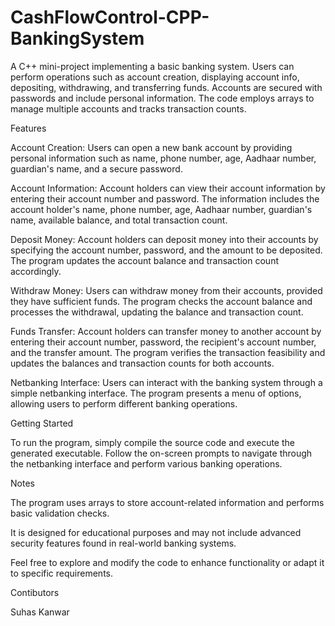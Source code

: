 # CashFlowControl-CPP-BankingSystem
A C++ mini-project implementing a basic banking system. Users can perform operations such as account creation, displaying account info, depositing, withdrawing, and transferring funds. Accounts are secured with passwords and include personal information. The code employs arrays to manage multiple accounts and tracks transaction counts.

Features

Account Creation: Users can open a new bank account by providing personal information such as name, phone number, age, Aadhaar number, guardian's name, and a secure password.

Account Information: Account holders can view their account information by entering their account number and password. The information includes the account holder's name, phone number, age, Aadhaar number, guardian's name, available balance, and total transaction count.

Deposit Money: Account holders can deposit money into their accounts by specifying the account number, password, and the amount to be deposited. The program updates the account balance and transaction count accordingly.

Withdraw Money: Users can withdraw money from their accounts, provided they have sufficient funds. The program checks the account balance and processes the withdrawal, updating the balance and transaction count.

Funds Transfer: Account holders can transfer money to another account by entering their account number, password, the recipient's account number, and the transfer amount. The program verifies the transaction feasibility and updates the balances and transaction counts for both accounts.

Netbanking Interface: Users can interact with the banking system through a simple netbanking interface. The program presents a menu of options, allowing users to perform different banking operations.

Getting Started

To run the program, simply compile the source code and execute the generated executable. Follow the on-screen prompts to navigate through the netbanking interface and perform various banking operations.

Notes

The program uses arrays to store account-related information and performs basic validation checks.

It is designed for educational purposes and may not include advanced security features found in real-world banking systems.

Feel free to explore and modify the code to enhance functionality or adapt it to specific requirements.

Contibutors

Suhas Kanwar
